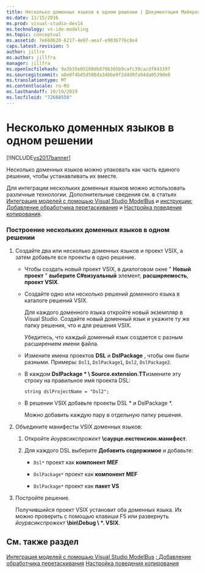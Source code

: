 ```yaml
---
title: Несколько доменных языков в одном решении | Документация Майкрософт
ms.date: 11/15/2016
ms.prod: visual-studio-dev14
ms.technology: vs-ide-modeling
ms.topic: conceptual
ms.assetid: 7e668620-6217-4e87-aea7-e9036776c8e4
caps.latest.revision: 5
author: jillre
ms.author: jillfra
manager: jillfra
ms.openlocfilehash: 9a3b35e05108db879b365b9cafc39cacdf843397
ms.sourcegitcommit: a8e8f4bd5d508da34bbe9f2d4d9fa94da0539de0
ms.translationtype: MT
ms.contentlocale: ru-RU
ms.lasthandoff: 10/19/2019
ms.locfileid: "72668558"
---
```

# <a name="multiple-dsls-in-one-solution"></a>Несколько доменных языков в одном решении
[!INCLUDE[vs2017banner](../includes/vs2017banner.md)]

Несколько доменных языков можно упаковать как часть единого решения, чтобы устанавливать их вместе.

 Для интеграции нескольких доменных языков можно использовать различные технологии. Дополнительные сведения см. в статьях [Интеграция моделей с помощью Visual Studio ModelBus](../modeling/integrating-models-by-using-visual-studio-modelbus.md) и [инструкции: Добавление обработчика перетаскивания](../modeling/how-to-add-a-drag-and-drop-handler.md) и [Настройка поведения копирования](../modeling/customizing-copy-behavior.md).

### <a name="to-build-more-than-one-dsl-in-the-same-solution"></a>Построение нескольких доменных языков в одном решении

1. Создайте два или несколько доменных языков и проект VSIX, а затем добавьте все проекты в одно решение.

   - Чтобы создать новый проект VSIX, в диалоговом окне " **Новый проект** " **выберите C#визуальный** элемент, **расширяемость**, **проект VSIX**.

   - Создайте одно или несколько решений доменного языка в каталоге решений VSIX.

        Для каждого доменного языка откройте новый экземпляр в Visual Studio. Создайте новый доменный язык и укажите ту же папку решения, что и для решения VSIX.

        Убедитесь, что каждый доменный язык создается с разным расширением имени файла.

   - Измените имена проектов **DSL** и **DslPackage** , чтобы они были разными. Примеры: `Dsl1`, `DslPackage1`, `Dsl2`, `DslPackage2`.

   - В каждом **DslPackage \* \ Source.extension.TT**измените эту строку на правильное имя проекта DSL:

        `string dslProjectName = "Dsl2";`

   - В решении VSIX добавьте проекты DSL * и DslPackage \*.

        Можно добавить каждую пару в отдельную папку решения.

2. Объедините манифесты VSIX доменных языков:

   1. Откройте _йоурвсикспрожект_ **\саурце.екстенсион.манифест**.

   2. Для каждого DSL выберите **Добавить содержимое** и добавьте:

       - `Dsl*` проект как **компонент MEF**

       - `DslPackage*` проект как **компонент MEF**

       - `DslPackage*` проект как **пакет VS**

3. Постройте решение.

   Получившийся проект VSIX установит оба доменных языка. Их можно проверить с помощью клавиши F5 или развернуть _йоурвсикспрожект_ **\bin\Debug \\ \*. VSIX**.

## <a name="see-also"></a>См. также раздел
 [Интеграция моделей с помощью Visual Studio ModelBus](../modeling/integrating-models-by-using-visual-studio-modelbus.md) [: Добавление обработчика перетаскивания](../modeling/how-to-add-a-drag-and-drop-handler.md) [Настройка поведения копирования](../modeling/customizing-copy-behavior.md)
